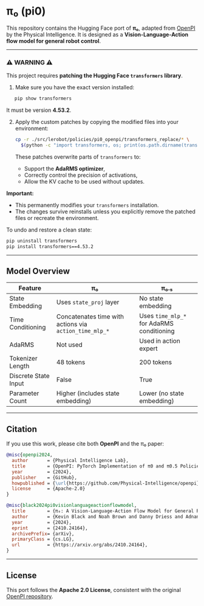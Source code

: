 # π₀ (pi0)

This repository contains the Hugging Face port of **π₀**, adapted from [OpenPI](https://github.com/Physical-Intelligence/openpi) by the Physical Intelligence.
It is designed as a **Vision-Language-Action flow model for general robot control**.

---

### ⚠️ WARNING ⚠️

This project requires **patching the Hugging Face `transformers` library**.

1. Make sure you have the exact version installed:

```bash
   pip show transformers
```

It must be version **4.53.2**.

2. Apply the custom patches by copying the modified files into your environment:

   ```bash
   cp -r ./src/lerobot/policies/pi0_openpi/transformers_replace/* \
     $(python -c "import transformers, os; print(os.path.dirname(transformers.__file__))")
   ```

   These patches overwrite parts of `transformers` to:
   - Support the **AdaRMS optimizer**,
   - Correctly control the precision of activations,
   - Allow the KV cache to be used without updates.

**Important:**

- This permanently modifies your `transformers` installation.
- The changes survive reinstalls unless you explicitly remove the patched files or recreate the environment.

To undo and restore a clean state:

```bash
pip uninstall transformers
pip install transformers==4.53.2
```

---

## Model Overview

| Feature              | π₀                                                     | π₀.₅                                      |
| -------------------- | ------------------------------------------------------ | ----------------------------------------- |
| State Embedding      | Uses `state_proj` layer                                | No state embedding                        |
| Time Conditioning    | Concatenates time with actions via `action_time_mlp_*` | Uses `time_mlp_*` for AdaRMS conditioning |
| AdaRMS               | Not used                                               | Used in action expert                     |
| Tokenizer Length     | 48 tokens                                              | 200 tokens                                |
| Discrete State Input | False                                                  | True                                      |
| Parameter Count      | Higher (includes state embedding)                      | Lower (no state embedding)                |

---

## Citation

If you use this work, please cite both **OpenPI** and the π₀ paper:

```bibtex
@misc{openpi2024,
  author       = {Physical Intelligence Lab},
  title        = {OpenPI: PyTorch Implementation of π0 and π0.5 Policies},
  year         = {2024},
  publisher    = {GitHub},
  howpublished = {\url{https://github.com/Physical-Intelligence/openpi}},
  license      = {Apache-2.0}
}

@misc{black2024pi0visionlanguageactionflowmodel,
  title        = {π₀: A Vision-Language-Action Flow Model for General Robot Control},
  author       = {Kevin Black and Noah Brown and Danny Driess and Adnan Esmail and Michael Equi and Chelsea Finn and Niccolo Fusai and Lachy Groom and Karol Hausman and Brian Ichter and Szymon Jakubczak and Tim Jones and Liyiming Ke and Sergey Levine and Adrian Li-Bell and Mohith Mothukuri and Suraj Nair and Karl Pertsch and Lucy Xiaoyang Shi and James Tanner and Quan Vuong and Anna Walling and Haohuan Wang and Ury Zhilinsky},
  year         = {2024},
  eprint       = {2410.24164},
  archivePrefix= {arXiv},
  primaryClass = {cs.LG},
  url          = {https://arxiv.org/abs/2410.24164},
}
```

---

## License

This port follows the **Apache 2.0 License**, consistent with the original [OpenPI repository](https://github.com/Physical-Intelligence/openpi).

```

```
